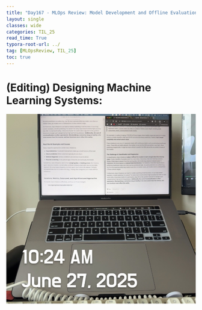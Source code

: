 ```yaml
---
title: "Day167 - MLOps Review: Model Development and Offline Evaluation"
layout: single
classes: wide
categories: TIL_25
read_time: True
typora-root-url: ../
tag: [MLOpsReview, TIL_25]
toc: true 
---
```


# (Editing) Designing Machine Learning Systems: 

![4E8C6669-9B6E-4AB6-987A-FCF626EB2B96_1_105_c](../../images/2025-06-27-TIL25_Day167/4E8C6669-9B6E-4AB6-987A-FCF626EB2B96_1_105_c.jpeg)<br>

<br>

